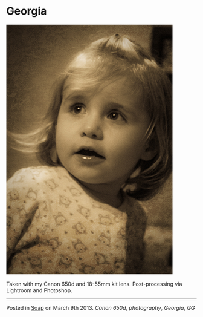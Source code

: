 # Georgia

![Georgia - Sepia Toned](img/georgiaSepiaCut.jpg "Georgia, aged 19 mths and 10 days")

Taken with my Canon 650d and 18-55mm kit lens.  Post-processing via Lightroom and Photoshop.

---

Posted in [Soap](../ "Soap") on March 9th 2013.  _Canon 650d_, _photography_, _Georgia_, _GG_